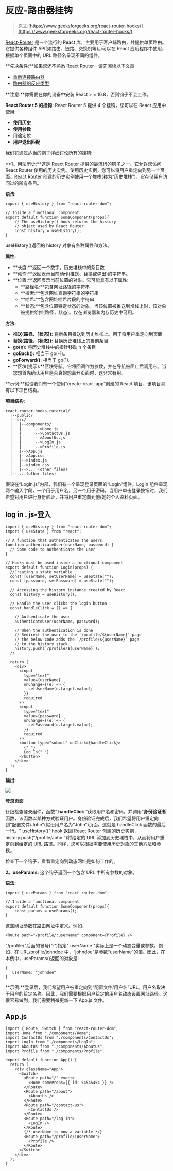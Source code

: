 # 反应-路由器挂钩

> 原文:[https://www.geeksforgeeks.org/react-router-hooks/](https://www.geeksforgeeks.org/react-router-hooks/)

[React-Router](https://www.geeksforgeeks.org/reactjs-router/) 是一个流行的 React 库，主要用于客户端路由，并提供单页路由。它提供各种组件 API(如路由、链路、交换机等)。)可以在 React 应用程序中使用，根据单个页面中的 URL 路径名呈现不同的组件。

**先决条件:**如果您还不熟悉 React Router，请先阅读以下文章

*   [重新连接路由器](https://www.geeksforgeeks.org/reactjs-router/)
*   [路由器的反应类型](https://www.geeksforgeeks.org/reactjs-types-of-routers/)

**注意:**你需要在你的设备中安装 React > = 16.8，否则钩子不会工作。

**React Router 5 的挂钩:** React Router 5 提供 4 个挂钩，您可以在 React 应用中使用:

*   **使用历史**
*   **使用参数**
*   用途定位
*   **用户退出匹配**

我们将通过适当的例子详细讨论所有的挂钩:

**1。用法历史:**这是 React Router 提供的最流行的钩子之一。它允许您访问 React Router 使用的历史实例。使用历史实例，您可以将用户重定向到另一个页面。React Router 创建的历史实例使用一个堆栈(称为“历史堆栈”)，它存储用户访问过的所有条目。

**语法**:

```
import { useHistory } from "react-router-dom";

// Inside a functional component
export default function SomeComponent(props){
    // The useHistory() hook returns the history
    // object used by React Router
    const history = useHistory();
}
```

useHistory()返回的 history 对象有各种属性和方法。

**属性:**

*   **长度:**返回一个数字。历史堆栈中的条目数
*   **动作:**返回表示当前动作(推送、替换或弹出)的字符串。
*   **位置:**返回表示当前位置的对象。它可能具有以下属性:
    *   **路径名:**包含网址路径的字符串
    *   **搜索:**包含网址查询字符串的字符串
    *   **哈希:**包含网址哈希片段的字符串
    *   **状态:**包含位置特定状态的对象，当该位置被推送到堆栈上时，该对象被提供给推(路径，状态)。仅在浏览器和内存历史中可用。

**方法:**

*   **推送(路径、[状态]):** 将新条目推送到历史堆栈上。用于将用户重定向到页面
*   **替换(路径、[状态]):** 替换历史堆栈上的当前条目
*   **go(n):** 将历史堆栈中的指针移动 n 个条目
*   **goBack():** 相当于 go(-1)。
*   **goForward():** 相当于 go(1)。
*   **区块(提示):**区块导航。它将回调作为参数，并在导航被阻止后调用它。当您想首先确认用户是否真的想离开页面时，这非常有用。

**示例:**假设我们有一个使用“create-react-app”创建的 React 项目，该项目具有以下项目结构。

**项目结构:**

```
react-router-hooks-tutorial/
  |--public/
  |--src/
  |   |--components/
  |   |     |-->Home.js
  |   |     |-->ContactUs.js
  |   |     |-->AboutUs.js
  |   |     |-->LogIn.js
  |   |     |-->Profile.js
  |   |-->App.js
  |   |-->App.css
  |   |-->index.js
  |   |-->index.css
  |   |-->... (other files)
  |-- ...(other files)
```

假设在“LogIn.js”内部，我们有一个呈现登录页面的“LogIn”组件。LogIn 组件呈现两个输入字段，一个用于用户名，另一个用于密码。当用户单击登录按钮时，我们希望对用户进行身份验证，并将用户重定向到他/她的个人资料页面。

## log in . js-登入

```
import { useHistory } from "react-router-dom";
import { useState } from "react";

// A function that authenticates the users
function authenticateUser(userName, password) {
  // Some code to authenticate the user
}

// Hooks must be used inside a functional component
export default function Login(props) {
  //Creating a state variable
  const [userName, setUserName] = useState("");
  const [password, setPassword] = useState("");

  // Accessing the history instance created by React
  const history = useHistory();

  // Handle the user clicks the login button
  const handleClick = () => {

    // Authenticate the user
    authenticateUser(userName, password);

    // When the authentication is done
    // Redirect the user to the `/profile/${userName}` page
    // the below code adds the `/profile/${userName}` page
    // to the history stack.
    history.push(`/profile/${userName}`);
  };

  return (
    <div>
      <input
        type="text"
        value={userName}
        onChange={(e) => {
          setUserName(e.target.value);
        }}
        required
      />
      <input
        type="text"
        value={password}
        onChange={(e) => {
          setPassword(e.target.value);
        }}
        required
      />
      <button type="submit" onClick={handleClick}>
        {" "}
        Log In{" "}
      </button>
    </div>
  );
}
```

**输出:**

![](img/aa4d28c30e5509f7372b02ce6944ac14.png)

**登录页面**

仔细检查登录组件，函数“ **handleClick** ”获取用户名和密码，并调用“**身份验证者**函数，该函数以某种方式验证用户。身份验证完成后，我们希望将用户重定向到“配置文件/John”(假设用户名为“John”)页面。这就是 handleClick 函数的最后一行。" useHistory()" hook 返回 React Router 创建的历史实例，history.push("/profile/John ")将给定的 URL 添加到历史堆栈中，从而将用户重定向到给定的 URL 路径。同样，您可以根据需要使用历史对象的其他方法和参数。

检查下一个钩子，看看重定向到动态网址是如何工作的。

**2。useParams:** 这个钩子返回一个包含 URL 中所有参数的对象。

**语法:**

```
import { useParams } from "react-router-dom";

// Inside a functional component
export default function SomeComponent(props){
    const params = useParams();
}
```

这些网址参数在路由网址中定义。例如，

```
<Route path="/profile/:userName" component={Profile} />
```

"/profile/"后面的冒号(":")指定" userName "实际上是一个动态变量或参数。例如，在 URL/profile/johndoe 中，“johndoe”是参数“userName”的值。因此，在本例中，useParams()返回的对象是:

```
{
   userName: "johndoe"
}
```

**示例:**登录后，我们希望用户被重定向到“配置文件/用户名”URL。用户名取决于用户的给定名称。因此，我们需要根据用户给定的用户名动态设置网址路径。这很容易做到，我们需要稍微更新一下 App.js 文件。

## App.js

```
import { Route, Switch } from "react-router-dom";
import Home from "./components/Home";
import ContactUs from "./components/ContactUs";
import LogIn from "./components/LogIn";
import AboutUs from "./components/AboutUs";
import Profile from "./components/Profile";

export default function App() {
  return (
    <div className="App">
      <Switch>
        <Route path="/" exact>
          <Home someProps={{ id: 54545454 }} />
        </Route>
        <Route path="/about">
          <AboutUs />
        </Route>
        <Route path="/contact-us">
          <ContactUs />
        </Route>
        <Route path="/log-in">
          <LogIn />
        </Route>
        {/* userName is now a variable */}
        <Route path="/profile/:userName">
          <Profile />
        </Route>
      </Switch>
    </div>
  );
}
```